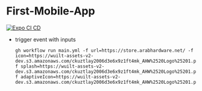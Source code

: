 # First-Mobile-App

[![Expo CI CD](https://github.com/MoatazAbdAlmageed/First-Mobile-App/actions/workflows/main.yml/badge.svg)](https://github.com/MoatazAbdAlmageed/First-Mobile-App/actions/workflows/main.yml)

- trigger event with inputs

  ```
  gh workflow run main.yml -f url=https://store.arabhardware.net/ -f icon=https://wuilt-assets-v2-dev.s3.amazonaws.com/ckuztlay2006d3e6x9z1ft4mk_AHW%2520Logo%25201.png f splash=https://wuilt-assets-v2-dev.s3.amazonaws.com/ckuztlay2006d3e6x9z1ft4mk_AHW%2520Logo%25201.png f adaptiveIcon=https://wuilt-assets-v2-dev.s3.amazonaws.com/ckuztlay2006d3e6x9z1ft4mk_AHW%2520Logo%25201.png

  ```
